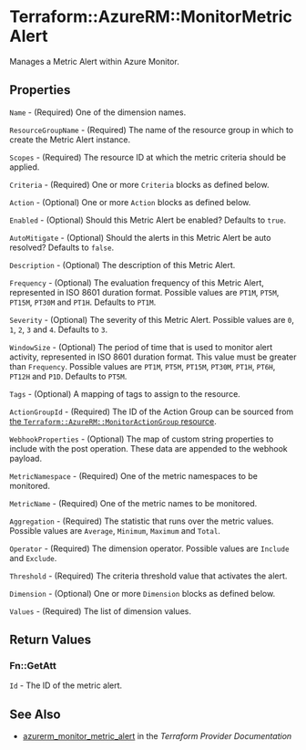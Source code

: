 # Terraform::AzureRM::MonitorMetricAlert

Manages a Metric Alert within Azure Monitor.

## Properties

`Name` - (Required) One of the dimension names.

`ResourceGroupName` - (Required) The name of the resource group in which to create the Metric Alert instance.

`Scopes` - (Required) The resource ID at which the metric criteria should be applied.

`Criteria` - (Required) One or more `Criteria` blocks as defined below.

`Action` - (Optional) One or more `Action` blocks as defined below.

`Enabled` - (Optional) Should this Metric Alert be enabled? Defaults to `true`.

`AutoMitigate` - (Optional) Should the alerts in this Metric Alert be auto resolved? Defaults to `false`.

`Description` - (Optional) The description of this Metric Alert.

`Frequency` - (Optional) The evaluation frequency of this Metric Alert, represented in ISO 8601 duration format. Possible values are `PT1M`, `PT5M`, `PT15M`, `PT30M` and `PT1H`. Defaults to `PT1M`.

`Severity` - (Optional) The severity of this Metric Alert. Possible values are `0`, `1`, `2`, `3` and `4`. Defaults to `3`.

`WindowSize` - (Optional) The period of time that is used to monitor alert activity, represented in ISO 8601 duration format. This value must be greater than `Frequency`. Possible values are `PT1M`, `PT5M`, `PT15M`, `PT30M`, `PT1H`, `PT6H`, `PT12H` and `P1D`. Defaults to `PT5M`.

`Tags` - (Optional) A mapping of tags to assign to the resource.

`ActionGroupId` - (Required) The ID of the Action Group can be sourced from [the `Terraform::AzureRM::MonitorActionGroup` resource](./monitor_action_group.html).

`WebhookProperties` - (Optional) The map of custom string properties to include with the post operation. These data are appended to the webhook payload.

`MetricNamespace` - (Required) One of the metric namespaces to be monitored.

`MetricName` - (Required) One of the metric names to be monitored.

`Aggregation` - (Required) The statistic that runs over the metric values. Possible values are `Average`, `Minimum`, `Maximum` and `Total`.

`Operator` - (Required) The dimension operator. Possible values are `Include` and `Exclude`.

`Threshold` - (Required) The criteria threshold value that activates the alert.

`Dimension` - (Optional) One or more `Dimension` blocks as defined below.

`Values` - (Required) The list of dimension values.


## Return Values

### Fn::GetAtt

`Id` - The ID of the metric alert.

## See Also

* [azurerm_monitor_metric_alert](https://www.terraform.io/docs/providers/azurerm/r/monitor_metric_alert.html) in the _Terraform Provider Documentation_